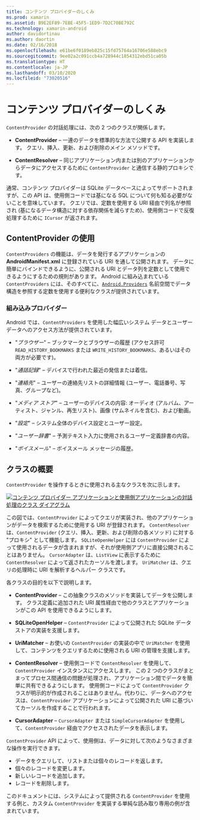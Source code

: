 ```yaml
---
title: コンテンツ プロバイダーのしくみ
ms.prod: xamarin
ms.assetid: B9E2EF89-7EBE-45F5-1ED9-7D2C70BE792C
ms.technology: xamarin-android
author: davidortinau
ms.author: daortin
ms.date: 02/16/2018
ms.openlocfilehash: e61be6f0189eb825c15fd75764a16706e588ebc9
ms.sourcegitcommit: 9ee02a2c091ccb4a728944c1854312ebd51ca05b
ms.translationtype: HT
ms.contentlocale: ja-JP
ms.lasthandoff: 03/10/2020
ms.locfileid: "73020516"
---
```

# <a name="how-content-providers-work"></a>コンテンツ プロバイダーのしくみ

`ContentProvider` の対話処理には、次の 2 つのクラスが関係します。

- **ContentProvider** &ndash; 一連のデータを標準的な方法で公開する API を実装します。 クエリ、挿入、更新、および削除のメイン メソッドです。

- **ContentResolver** &ndash; 同じアプリケーション内または別のアプリケーションからデータにアクセスするために `ContentProvider` と通信する静的プロキシです。

通常、コンテンツ プロバイダーは SQLite データベースによってサポートされますが、この API は、使用側コードでは基になる SQL について何も知る必要がないことを意味しています。 クエリでは、定数を使用する URI 経由で列名が参照され (基になるデータ構造に対する依存関係を減らすため)、使用側コードで反復処理するために `ICursor` が返されます。

## <a name="consuming-a-contentprovider"></a>ContentProvider の使用

`ContentProviders` の機能は、データを発行するアプリケーションの **AndroidManifest.xml** に登録されている URI を通して公開されます。 データに簡単にバインドできるように、公開される URI とデータ列を定数として使用できるようにするための規則があります。 Android に組み込まれている `ContentProviders` には、そのすべてに、[`Android.Providers`](xref:Android.Provider) 名前空間でデータ構造を参照する定数を使用する便利なクラスが提供されています。

### <a name="built-in-providers"></a>組み込みプロバイダー

Android では、`ContentProviders` を使用した幅広いシステム データとユーザー データへのアクセス方法が提供されています。

- "*ブラウザー*" &ndash; ブックマークとブラウザーの履歴 (アクセス許可 `READ_HISTORY_BOOKMARKS` または `WRITE_HISTORY_BOOKMARKS`、あるいはその両方が必要です)。

- "*通話記録*" &ndash; デバイスで行われた最近の発信または着信。

- "*連絡先*" &ndash; ユーザーの連絡先リストの詳細情報 (ユーザー、電話番号、写真、グループなど)。

- "*メディア ストア*" &ndash; ユーザーのデバイスの内容: オーディオ (アルバム、アーティスト、ジャンル、再生リスト)、画像 (サムネイルを含む)、および動画。

- "*設定*" &ndash; システム全体のデバイス設定とユーザー設定。

- "*ユーザー辞書*" &ndash; 予測テキスト入力に使用されるユーザー定義辞書の内容。

- "*ボイスメール*" &ndash; ボイスメール メッセージの履歴。

## <a name="classes-overview"></a>クラスの概要

`ContentProvider` を操作するときに使用される主なクラスを次に示します。

[![コンテンツ プロバイダー アプリケーションと使用側アプリケーションの対話処理のクラス ダイアグラム](how-it-works-images/classdiagram1.png)](how-it-works-images/classdiagram1.png#lightbox)

この図では、`ContentProvider` によってクエリが実装され、他のアプリケーションがデータを検索するために使用する URI が登録されます。 `ContentResolver` は、`ContentProvider` (クエリ、挿入、更新、および削除の各メソッド) に対する "プロキシ" として機能します。 `SQLiteOpenHelper` には `ContentProvider` によって使用されるデータが含まれますが、それが使用側アプリに直接公開されることはありません。
`CursorAdapter` は、`ListView` に表示するために `ContentResolver` によって返されたカーソルを渡します。 `UriMatcher` は、クエリの処理時に URI を解析するヘルパー クラスです。

各クラスの目的を以下で説明します。

- **ContentProvider** &ndash; この抽象クラスのメソッドを実装してデータを公開します。 クラス定義に追加された URI 属性経由で他のクラスとアプリケーションがこの API を使用できるようにします。

- **SQLiteOpenHelper** &ndash; `ContentProvider` によって公開された SQLite データストアの実装を支援します。

- **UriMatcher** &ndash; お使いの `ContentProvider` の実装の中で `UriMatcher` を使用して、コンテンツをクエリするために使用される URI の管理を支援します。

- **ContentResolver** &ndash; 使用側コードで `ContentResolver` を使用して、`ContentProvider` インスタンスにアクセスします。 この 2 つのクラスがまとまってプロセス間通信の問題が処理され、アプリケーション間でデータを簡単に共有できるようにします。 使用側コードによって `ContentProvider` クラスが明示的が作成されることはありません。代わりに、データへのアクセスは、`ContentProvider` アプリケーションによって公開された URI に基づいてカーソルを作成することで行われます。

- **CursorAdapter** &ndash; `CursorAdapter` または `SimpleCursorAdapter` を使用して、`ContentProvider` 経由でアクセスされたデータを表示します。

`ContentProvider` API によって、使用側は、データに対して次のようなさまざまな操作を実行できます。

- データをクエリして、リストまたは個々のレコードを返します。
- 個々のレコードを変更します。
- 新しいレコードを追加します。
- レコードを削除します。

このドキュメントには、システムによって提供される `ContentProvider` を使用する例と、カスタム `ContentProvider` を実装する単純な読み取り専用の例が含まれています。
